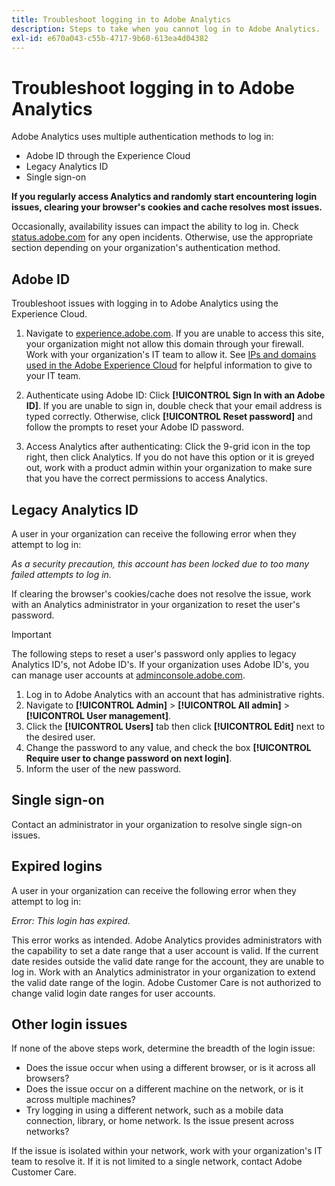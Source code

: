 ```yaml
---
title: Troubleshoot logging in to Adobe Analytics
description: Steps to take when you cannot log in to Adobe Analytics.
exl-id: e670a043-c55b-4717-9b60-613ea4d04382
---
```

# Troubleshoot logging in to Adobe Analytics

Adobe Analytics uses multiple authentication methods to log in:

* Adobe ID through the Experience Cloud
* Legacy Analytics ID
* Single sign-on

**If you regularly access Analytics and randomly start encountering login issues, clearing your browser's cookies and cache resolves most issues.**

Occasionally, availability issues can impact the ability to log in. Check [status.adobe.com](https://status.adobe.com) for any open incidents. Otherwise, use the appropriate section depending on your organization's authentication method.

## Adobe ID

Troubleshoot issues with logging in to Adobe Analytics using the Experience Cloud.

1. Navigate to [experience.adobe.com](https://experience.adobe.com). If you are unable to access this site, your organization might not allow this domain through your firewall. Work with your organization's IT team to allow it. See [IPs and domains used in the Adobe Experience Cloud](https://helpx.adobe.com/analytics/kb/adobe-ip-addresses.html) for helpful information to give to your IT team.

2. Authenticate using Adobe ID: Click **[!UICONTROL Sign In with an Adobe ID]**. If you are unable to sign in, double check that your email address is typed correctly. Otherwise, click **[!UICONTROL Reset password]** and follow the prompts to reset your Adobe ID password.

3. Access Analytics after authenticating: Click the 9-grid icon in the top right, then click Analytics. If you do not have this option or it is greyed out, work with a product admin within your organization to make sure that you have the correct permissions to access Analytics.

## Legacy Analytics ID

A user in your organization can receive the following error when they attempt to log in:

*As a security precaution, this account has been locked due to too many failed attempts to log in.*

If clearing the browser's cookies/cache does not resolve the issue, work with an Analytics administrator in your organization to reset the user's password.

>[!IMPORTANT]
>
>The following steps to reset a user's password only applies to legacy Analytics ID's, not Adobe ID's. If your organization uses Adobe ID's, you can manage user accounts at [adminconsole.adobe.com](https://adminconsole.adobe.com).

1. Log in to Adobe Analytics with an account that has administrative rights.
2. Navigate to **[!UICONTROL Admin]** > **[!UICONTROL All admin]** > **[!UICONTROL User management]**.
3. Click the **[!UICONTROL Users]** tab then click **[!UICONTROL Edit]** next to the desired user.
4. Change the password to any value, and check the box **[!UICONTROL Require user to change password on next login]**.
5. Inform the user of the new password.

## Single sign-on

Contact an administrator in your organization to resolve single sign-on issues.

## Expired logins

A user in your organization can receive the following error when they attempt to log in:

*Error: This login has expired.*

This error works as intended. Adobe Analytics provides administrators with the capability to set a date range that a user account is valid. If the current date resides outside the valid date range for the account, they are unable to log in. Work with an Analytics administrator in your organization to extend the valid date range of the login. Adobe Customer Care is not authorized to change valid login date ranges for user accounts.

## Other login issues

If none of the above steps work, determine the breadth of the login issue:

* Does the issue occur when using a different browser, or is it across all browsers?
* Does the issue occur on a different machine on the network, or is it across multiple machines?
* Try logging in using a different network, such as a mobile data connection, library, or home network. Is the issue present across networks?

If the issue is isolated within your network, work with your organization's IT team to resolve it. If it is not limited to a single network, contact Adobe Customer Care.
